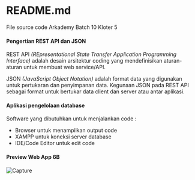 # README.md

File source code Arkademy Batch 10 Kloter 5

#### Pengertian REST API dan JSON

REST API *(REpresentational State Transfer Application Programming Interface)* adalah desain arsitektur coding yang mendefinisikan aturan-aturan untuk membuat web service/API.

JSON *(JavaScript Object Notation)* adalah format data yang digunakan untuk pertukaran dan penyimpanan data.
Kegunaan JSON pada REST API sebagai format untuk bertukar data client dan server atau antar aplikasi.

#### Aplikasi pengelolaan database

Software yang dibutuhkan untuk menjalankan code :
- Browser untuk menampilkan output code
- XAMPP untuk koneksi server database
- IDE/Code Editor untuk edit code

#### Preview Web App 6B

![Capture](https://user-images.githubusercontent.com/50720858/58702069-f812e400-83ce-11e9-8517-b4676041e42e.PNG)




